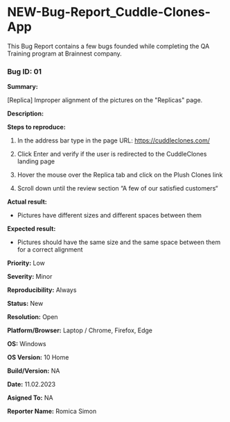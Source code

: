 # NEW-Bug-Report_Cuddle-Clones-App
This Bug Report contains a few bugs founded while completing the QA Training program at Brainnest company.

### Bug ID: 01

**Summary:**

[Replica] Improper alignment of the pictures on the "Replicas" page.

**Description:**

**Steps to reproduce:**

1. In the address bar type in the page URL: https://cuddleclones.com/

2. Click Enter and verify if the user is redirected to the CuddleClones landing page

3. Hover the mouse over the Replica tab and click on the Plush Clones link

4. Scroll down until the review section “A few of our satisfied customers“ 

**Actual result:**
* Pictures have different sizes and different spaces between them

**Expected result:**
* Pictures should have the same size and the same space between them for a correct alignment

**Priority:** Low

**Severity:** Minor

**Reproducibility:** Always
 
 **Status:** New
 
 **Resolution:** Open
 
 **Platform/Browser:** Laptop / Chrome, Firefox, Edge
 
 **OS:** Windows
 
 **OS Version:** 10 Home
 
 **Build/Version:** NA
 
 **Date:** 11.02.2023
 
 **Asigned To:** NA
 
 **Reporter Name:** Romica Simon

